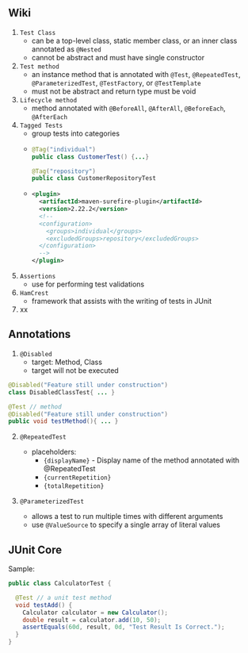 ## Wiki
1. `Test Class`
   - can be a top-level class, static member class, or an inner class annotated as `@Nested`
   - cannot be abstract and must have single constructor
2. `Test method`
   - an instance method that is annotated with `@Test`, `@RepeatedTest`, `@ParameterizedTest`, `@TestFactory`, or `@TestTemplate`
   - must not be abstract and return type must be void 
3. `Lifecycle method`
   - method annotated with `@BeforeAll`, `@AfterAll`, `@BeforeEach`, `@AfterEach`
4. `Tagged Tests`
   - group tests into categories
   - ```java 
     @Tag("individual")
     public class CustomerTest() {...}

     @Tag("repository")
     public class CustomerRepositoryTest
     ```
   - ```xml
     <plugin> 
       <artifactId>maven-surefire-plugin</artifactId> 
       <version>2.22.2</version> 
       <!--
       <configuration> 
         <groups>individual</groups>
         <excludedGroups>repository</excludedGroups>
       </configuration> 
       -->
     </plugin>
     ```
5. `Assertions`
   - use for performing test validations
6. `HamCrest`
   - framework that assists with the writing of tests in JUnit
7. xx

## Annotations
1. `@Disabled`
   - target: Method, Class
   - target will not be executed
```java
@Disabled("Feature still under construction")
class DisabledClassTest{ ... }

@Test // method
@Disabled("Feature still under construction")
public void testMethod(){ ... }
```

2. `@RepeatedTest`
   - placeholders:
     - `{displayName}` - Display name of the method annotated with @RepeatedTest
     - `{currentRepetition}`
     - `{totalRepetition}`


3. `@ParameterizedTest`
   - allows a test to run multiple times with different arguments
   - use `@ValueSource` to specify a single array of literal values

## JUnit Core

Sample:
```java
public class CalculatorTest {

  @Test // a unit test method
  void testAdd() {
    Calculator calculator = new Calculator();
    double result = calculator.add(10, 50);
    assertEquals(60d, result, 0d, "Test Result Is Correct.");
  }
}
```


